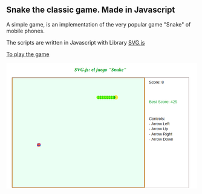 ## Snake the classic game. Made in Javascript

A simple game, is an implementation of the very popular game "Snake" of mobile phones.

The scripts are written in Javascript with Library [SVG.js](https://github.com/svgdotjs/svg.js/)

[To play the game](https://lytves.github.io/snake-svg/)

![Snake game](https://raw.githubusercontent.com/lytves/snake-svg/master/snake.png "Snake game")
